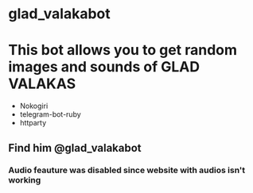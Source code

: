 # glad_valakabot

# This bot allows you to get random images and sounds of GLAD VALAKAS

- Nokogiri
- telegram-bot-ruby
- httparty

## Find him @glad_valakabot

### Audio feauture was disabled since website with audios isn't working
